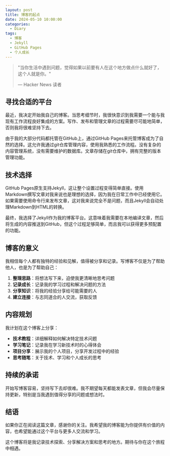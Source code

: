 ```yaml
---
layout: post
title: 博客的起点
date: 2024-05-10 10:00:00
categories:
  - Diary
tags:
  - 博客
  - Jekyll
  - GitHub Pages
  - 个人成长
---
```


> "当你生活中遇到问题，觉得如果以前要有人在这个地方做点什么就好了，这个人就是你。"
>
> — Hacker News 读者

## 寻找合适的平台

最近，我决定开始我自己的博客。当思考细节时，我很快意识到我需要一个能与我现有工作流程良好集成的方案。写作、发布和管理文章的过程需要尽可能地简单，否则我将很难坚持下去。

由于我的大部分代码都托管在GitHub上，通过GitHub Pages来托管博客成为了自然的选择。这允许我通过git仓库管理内容，使用我熟悉的工作流程。没有复杂的内容管理系统，没有需要维护的数据库。文章存储在git仓库中，拥有完整的版本管理功能。

## 技术选择

GitHub Pages原生支持Jekyll，这让整个设置过程变得简单直接。使用Markdown撰写文章对我来说也是理想的选择，因为我在日常工作中已经使用它。如果需要使用命令行来发布文章，这对我来说完全不是问题，而且Jekyll会自动处理Markdown到HTML的转换。

最终，我选择了Jekyll作为我的博客平台。这意味着我需要在本地编译文章，然后将生成的内容推送到GitHub，但这个过程足够简单，而且我可以获得更多预配置的功能。

## 博客的意义

我相信每个人都有独特的经验和见解，值得被分享和记录。写博客不仅是为了帮助他人，也是为了帮助自己：

1. **整理思路**：将想法写下来，迫使我更清晰地思考问题
2. **记录成长**：记录我的学习过程和解决问题的方法
3. **分享知识**：将我的经验分享给可能需要的人
4. **建立连接**：与志同道合的人交流，获取反馈

## 内容规划

我计划在这个博客上分享：

- **技术教程**：详细解释如何解决特定技术问题
- **学习笔记**：记录我在学习新技术时的心得体会
- **项目分享**：展示我的个人项目，分享开发过程中的经验
- **思考随笔**：关于技术、学习和个人成长的思考

## 持续的承诺

开始写博客容易，坚持写下去却很难。我不期望每天都能发表文章，但我会尽量保持更新，特别是当我遇到值得分享的问题或想法时。

## 结语

如果你正在阅读这篇文章，感谢你的关注。我希望我的博客能为你提供有价值的内容，也希望能通过这个平台与更多人交流和学习。

这个博客将是我记录技术探索、分享解决方案和思考的地方。期待与你在这个旅程中相遇。

